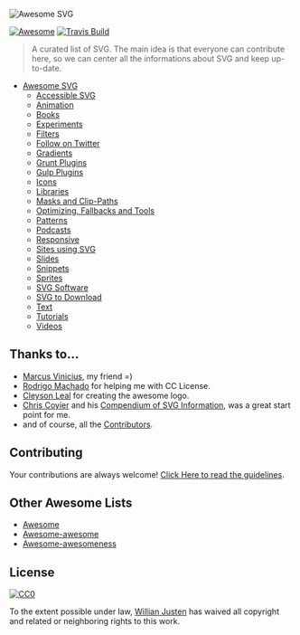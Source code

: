 ![Awesome SVG](https://rawgit.com/willianjusten/awesome-svg/master/logo.svg)

[![Awesome](https://cdn.rawgit.com/sindresorhus/awesome/d7305f38d29fed78fa85652e3a63e154dd8e8829/media/badge.svg)](https://github.com/sindresorhus/awesome) [![Travis Build](https://travis-ci.org/willianjusten/awesome-svg.svg?branch=master)](https://travis-ci.org/willianjusten/awesome-svg)

> A curated list of SVG. The main idea is that everyone can contribute here, so we can center all the informations about SVG and keep up-to-date.

-   [Awesome SVG](#awesome-svg)
    -   [Accessible SVG](topics/Accessibility.md)
    -   [Animation](topics/Animation.md)
    -   [Books](topics/Books.md)
    -   [Experiments](topics/Experiments.md)
    -   [Filters](topics/Filters.md)
    -   [Follow on Twitter](topics/Follow-twitter.md)
    -   [Gradients](topics/Gradients.md)
    -   [Grunt Plugins](topics/Grunt-plugins.md)
    -   [Gulp Plugins](topics/Gulp-plugins.md)
    -   [Icons](topics/Icons.md)
    -   [Libraries](topics/Libraries.md)
    -   [Masks and Clip-Paths](topics/Masks-clips.md)
    -   [Optimizing, Fallbacks and Tools](topics/Optimization-tools.md)
    -   [Patterns](topics/Patterns.md)
    -   [Podcasts](topics/Podcasts.md)
    -   [Responsive](topics/Responsive.md)
    -   [Sites using SVG](topics/Sites-using-svg.md)
    -   [Slides](topics/Slides.md)
    -   [Snippets](topics/Snippets.md)
    -   [Sprites](topics/Sprites.md)
    -   [SVG Software](topics/Softwares.md)
    -   [SVG to Download](topics/Downloads.md)
    -   [Text](topics/Text.md)
    -   [Tutorials](topics/Tutorials.md)
    -   [Videos](topics/Videos.md)

Thanks to…
----------

-   [Marcus Vinicius](https://github.com/mvfsillva), my friend =)
-   [Rodrigo Machado](https://github.com/rcmachado) for helping me with CC License.
-   [Cleyson Leal](https://github.com/Cleysonlb) for creating the awesome logo.
-   [Chris Coyier](https://chriscoyier.net/) and his [Compendium of SVG Information](https://css-tricks.com/mega-list-svg-information/), was a great start point for me.
-   and of course, all the [Contributors](https://github.com/willianjusten/awesome-svg/graphs/contributors).

Contributing
------------

Your contributions are always welcome! [Click Here to read the guidelines](https://github.com/willianjusten/awesome-svg/blob/master/contributing.md).

Other Awesome Lists
-------------------

-   [Awesome](https://github.com/sindresorhus/awesome)
-   [Awesome-awesome](https://github.com/emijrp/awesome-awesome)
-   [Awesome-awesomeness](https://github.com/bayandin/awesome-awesomeness)

License
-------

[![CC0](https://i.creativecommons.org/l/by/4.0/88x31.png)](https://creativecommons.org/licenses/by/4.0/)

To the extent possible under law, [Willian Justen](https://github.com/willianjusten) has waived all copyright and related or neighboring rights to this work.
